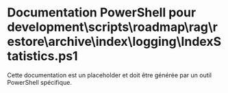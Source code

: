 # Documentation PowerShell pour development\scripts\roadmap\rag\restore\archive\index\logging\IndexStatistics.ps1

Cette documentation est un placeholder et doit être générée par un outil PowerShell spécifique.
